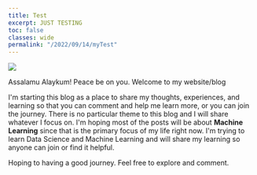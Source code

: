 ```yaml
---
title: Test
excerpt: JUST TESTING
toc: false
classes: wide
permalink: "/2022/09/14/myTest"
---
```


![](https://www.freepnglogos.com/uploads/bismillah-png/bismillah-black-calligraphy-2.png)

Assalamu Alaykum!
Peace be on you. Welcome to my website/blog

I'm starting this blog as a place to share my thoughts, experiences, and learning so that you can comment and help me learn more, or you can join the journey.
There is no particular theme to this blog and I will share whatever I focus on.
I'm hoping most of the posts will be about **Machine Learning** since that is the primary focus of my life right now. I'm trying to learn Data Science and Machine Learning and will share my learning so anyone can join or find it helpful.

Hoping to having a good journey. Feel free to explore and comment.
